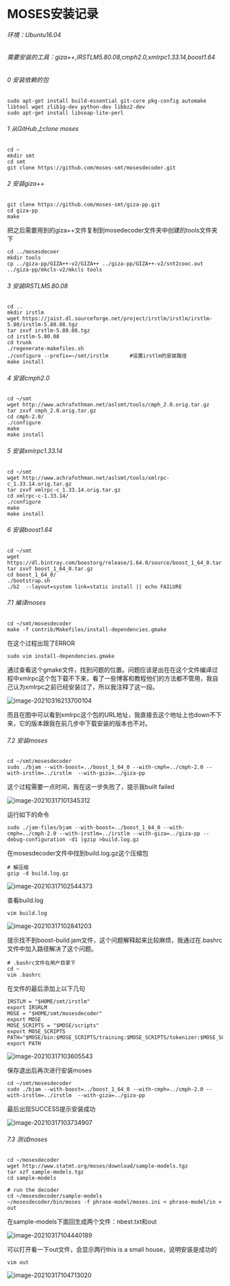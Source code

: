 # MOSES安装记录

###### 环境：Ubuntu16.04

###### 需要安装的工具：giza++,IRSTLM5.80.08,cmph2.0,xmlrpc1.33.14,boost1.64

###### 0 安装依赖的包

```
sudo apt-get install build-essential git-core pkg-config automake libtool wget zlib1g-dev python-dev libbz2-dev
sudo apt-get install libsoap-lite-perl
```

###### 1 从GitHub上clone moses

```
cd ~
mkdir smt
cd smt
git clone https://github.com/moses-smt/mosesdecoder.git
```

###### 2 安装giza++

```
git clone https://github.com/moses-smt/giza-pp.git
cd giza-pp
make
```

把之后需要用到的giza++文件复制到mosedecoder文件夹中创建的tools文件夹下

```
cd ../mosesdecoer
mkdir tools
cp ../giza-pp/GIZA++-v2/GIZA++ ../giza-pp/GIZA++-v2/snt2cooc.out ../giza-pp/mkcls-v2/mkcls tools
```

###### 3 安装IRSTLM5.80.08

```
cd ..
mkdir irstlm
wget https://jaist.dl.sourceforge.net/project/irstlm/irstlm/irstlm-5.80/irstlm-5.80.08.tgz
tar zxvf irstlm-5.80.08.tgz
cd irstlm-5.80.08
cd trunk
./regenerate-makefiles.sh
./configure --prefix=~/smt/irstlm		#设置irstlm的安装路径
make install
```

###### 4 安装cmph2.0

````
cd ~/smt
wget http://www.achrafothman.net/aslsmt/tools/cmph_2.0.orig.tar.gz
tar zxvf cmph_2.0.orig.tar.gz
cd cmph-2.0/
./configure
make
make install
````

###### 5 安装xmlrpc1.33.14

````
cd ~/smt
wget http://www.achrafothman.net/aslsmt/tools/xmlrpc-c_1.33.14.orig.tar.gz
tar zxvf xmlrpc-c_1.33.14.orig.tar.gz
cd xmlrpc-c-1.33.14/
./configure
make
make install
````

###### 6 安装boost1.64

````
cd ~/smt
wget https://dl.bintray.com/boostorg/release/1.64.0/source/boost_1_64_0.tar.gz
tar zxvf boost_1_64_0.tar.gz 
cd boost_1_64_0/
./bootstrap.sh 
./b2  --layout=system link=static install || echo FAILURE
````

###### 7.1 编译moses

````
cd ~/smt/mosesdecoder
make -f contrib/Makefiles/install-dependencies.gmake
````

在这个过程出现了ERROR

`````
sudo vim install-dependencies.gmake
`````

通过查看这个gmake文件，找到问题的位置。问题应该是出在在这个文件编译过程中xmlrpc这个包下载不下来，看了一些博客和教程他们的方法都不管用，我自己认为xmlrpc之前已经安装过了，所以我注释了这一段。

![image-20210316213700104](C:\Users\shanj\AppData\Roaming\Typora\typora-user-images\image-20210316213700104.png)

而且在图中可以看到xmlrpc这个包的URL地址，我直接去这个地址上也down不下来，它的版本跟我在前几步中下载安装的版本也不对。

###### 7.2 安装moses

````
cd ~/smt/mosesdecoder
sudo ./bjam --with-boost=../boost_1_64_0 --with-cmph=../cmph-2.0 --with-irstlm=../irstlm  --with-giza=../giza-pp 
````

这个过程需要一点时间，我在这一步失败了，提示我built failed

![image-20210317101345312](C:\Users\shanj\AppData\Roaming\Typora\typora-user-images\image-20210317101345312.png)

运行如下的命令

````
sudo ./jam-files/bjam --with-boost=../boost_1_64_0 --with-cmph=../cmph-2.0 --with-irstlm=../irstlm --with-giza=../giza-pp --debug-configuration -d1 |gzip >build.log.gz
````

在mosesdecoder文件中找到build.log.gz这个压缩包

````
# 解压缩
gzip -d build.log.gz
````

![image-20210317102544373](C:\Users\shanj\AppData\Roaming\Typora\typora-user-images\image-20210317102544373.png)

查看build.log
```
vim build.log
```

![image-20210317102841203](C:\Users\shanj\AppData\Roaming\Typora\typora-user-images\image-20210317102841203.png)

提示找不到boost-build.jam文件，这个问题解释起来比较麻烦，我通过在.bashrc文件中加入路径解决了这个问题。

```
# .bashrc文件在用户目录下
cd ~
vim .bashrc
```
在文件的最后添加上以下几句
```
IRSTLM = "$HOME/smt/irstlm"
export IRSRLM
MOSE = "$HOME/smt/mosesdecoder"
export MOSE
MOSE_SCRIPTS = "$MOSE/scripts"
export MOSE_SCRIPTS
PATH="$MOSE/bin:$MOSE_SCRIPTS/training:$MOSE_SCRIPTS/tokenizer:$MOSE_SCRIPTS/recaser:$IRSTLM/bin:$PATH"
export PATH
```

![image-20210317103605543](C:\Users\shanj\AppData\Roaming\Typora\typora-user-images\image-20210317103605543.png)

保存退出后再次进行安装moses

```
cd ~/smt/mosesdecoder
sudo ./bjam --with-boost=../boost_1_64_0 --with-cmph=../cmph-2.0 --with-irstlm=../irstlm  --with-giza=../giza-pp 
```

最后出现SUCCESS提示安装成功

![image-20210317103734907](C:\Users\shanj\AppData\Roaming\Typora\typora-user-images\image-20210317103734907.png)

###### 7.3 测试moses

```
cd ~/mosesdecoder
wget http://www.statmt.org/moses/download/sample-models.tgz
tar xzf sample-models.tgz
cd sample-models
 
# run the decoder
cd ~/mosesdecoder/sample-models
~/mosesdecoder/bin/moses -f phrase-model/moses.ini < phrase-model/in > out
```

在sample-models下面回生成两个文件：nbest.txt和out

![image-20210317104440189](C:\Users\shanj\AppData\Roaming\Typora\typora-user-images\image-20210317104440189.png)

可以打开看一下out文件，会显示两行this is a small house，说明安装是成功的

```
vim out
```

![image-20210317104713020](C:\Users\shanj\AppData\Roaming\Typora\typora-user-images\image-20210317104713020.png)

